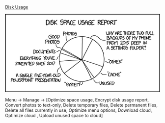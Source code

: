 [Disk Usage](https://xkcd.com/2143)

![Disk Usage](./random_comic.png)

Menu -> Manage -> [Optimize space usage, Encrypt disk usage report, Convert photos to text-only, Delete temporary files, Delete permanent files, Delete all files currently in use, Optimize menu options, Download cloud, Optimize cloud , Upload unused space to cloud]

